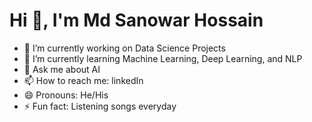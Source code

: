 # Hi 👋, I'm Md Sanowar Hossain

- 🔭 I’m currently working on Data Science Projects
- 🌱 I’m currently learning Machine Learning, Deep Learning, and NLP 
- 💬 Ask me about AI
- 📫 How to reach me: linkedIn
- 😄 Pronouns: He/His
- ⚡ Fun fact: Listening songs everyday

